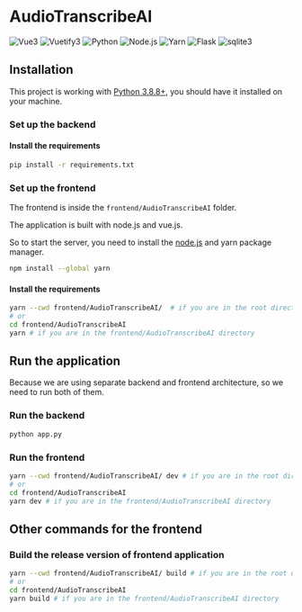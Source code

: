 # AudioTranscribeAI

![Vue3](https://img.shields.io/badge/Vue-3.4.0-brightgreen)
![Vuetify3](https://img.shields.io/badge/Vuetify-3.5.0-blue)
![Python](https://img.shields.io/badge/Python-3.8+-blue)
![Node.js](https://img.shields.io/badge/Node.js-18.x-brightgreen)
![Yarn](https://img.shields.io/badge/Yarn-1.22.x-blue)
![Flask](https://img.shields.io/badge/Flask-3.0.3-blue)
![sqlite3](https://img.shields.io/badge/sqlite-3-blue)

## Installation

This project is working with [Python 3.8.8+](https://www.python.org/), 
you should have it installed on your machine.

### Set up the backend

#### Install the requirements
```bash
pip install -r requirements.txt
```

### Set up the frontend

The frontend is inside the `frontend/AudioTranscribeAI` folder.

The application is built with node.js and vue.js.

So to start the server, you need to install the [node.js](https://nodejs.org/en/download) and yarn package manager.

```bash
npm install --global yarn
```

#### Install the requirements
```bash
yarn --cwd frontend/AudioTranscribeAI/  # if you are in the root directory
# or
cd frontend/AudioTranscribeAI 
yarn # if you are in the frontend/AudioTranscribeAI directory
```

## Run the application

Because we are using separate backend and frontend architecture, so we need to run both of them.

### Run the backend

```bash
python app.py
```
### Run the frontend

```bash
yarn --cwd frontend/AudioTranscribeAI/ dev # if you are in the root directory
# or
cd frontend/AudioTranscribeAI 
yarn dev # if you are in the frontend/AudioTranscribeAI directory
````

## Other commands for the frontend

### Build the release version of frontend application
```bash
yarn --cwd frontend/AudioTranscribeAI/ build # if you are in the root directory
# or
cd frontend/AudioTranscribeAI 
yarn build # if you are in the frontend/AudioTranscribeAI directory
```
